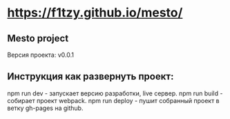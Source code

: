 # https://f1tzy.github.io/mesto/

## Mesto project

Версия проекта: v0.0.1

## Инструкция как развернуть проект:

npm run dev - запускает версию разработки, live сервер.
npm run build - собирает проект webpack.
npm run deploy - пушит собранный проект в ветку gh-pages на github.